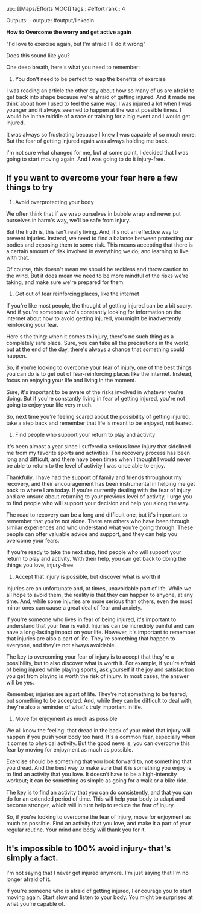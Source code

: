 up:: [[Maps/Efforts MOC]]
tags:: #effort 
rank:: 4

Outputs:
	- output:: #output/linkedin 

**How to Overcome the worry and get active again**

"I'd love to exercise again, but I'm afraid I'll do it wrong"

Does this sound like you?

One deep breath, here's what you need to remember:

1. You don't need to be perfect to reap the benefits of exercise

I was reading an article the other day about how so many of us are afraid to get back into shape because we're afraid of getting injured. And it made me think about how I used to feel the same way. I was injured a lot when I was younger and it always seemed to happen at the worst possible times. I would be in the middle of a race or training for a big event and I would get injured.

It was always so frustrating because I knew I was capable of so much more. But the fear of getting injured again was always holding me back.

I'm not sure what changed for me, but at some point, I decided that I was going to start moving again. And I was going to do it injury-free.

## If you want to overcome your fear here a few things to try

1.  Avoid overprotecting your body
    

We often think that if we wrap ourselves in bubble wrap and never put ourselves in harm's way, we'll be safe from injury.

But the truth is, this isn't really living. And, it's not an effective way to prevent injuries. Instead, we need to find a balance between protecting our bodies and exposing them to some risk. This means accepting that there is a certain amount of risk involved in everything we do, and learning to live with that.

Of course, this doesn't mean we should be reckless and throw caution to the wind. But it does mean we need to be more mindful of the risks we're taking, and make sure we're prepared for them.

1.  Get out of fear reinforcing places, like the internet
    

If you're like most people, the thought of getting injured can be a bit scary. And if you're someone who's constantly looking for information on the internet about how to avoid getting injured, you might be inadvertently reinforcing your fear.

Here's the thing: when it comes to injury, there's no such thing as a completely safe place. Sure, you can take all the precautions in the world, but at the end of the day, there's always a chance that something could happen.

So, if you're looking to overcome your fear of injury, one of the best things you can do is to get out of fear-reinforcing places like the internet. Instead, focus on enjoying your life and living in the moment.

Sure, it's important to be aware of the risks involved in whatever you're doing. But if you're constantly living in fear of getting injured, you're not going to enjoy your life very much.

So, next time you're feeling scared about the possibility of getting injured, take a step back and remember that life is meant to be enjoyed, not feared.

1.  Find people who support your return to play and activity
    

It's been almost a year since I suffered a serious knee injury that sidelined me from my favorite sports and activities. The recovery process has been long and difficult, and there have been times when I thought I would never be able to return to the level of activity I was once able to enjoy.

Thankfully, I have had the support of family and friends throughout my recovery, and their encouragement has been instrumental in helping me get back to where I am today. If you're currently dealing with the fear of injury and are unsure about returning to your previous level of activity, I urge you to find people who will support your decision and help you along the way.

The road to recovery can be a long and difficult one, but it's important to remember that you're not alone. There are others who have been through similar experiences and who understand what you're going through. These people can offer valuable advice and support, and they can help you overcome your fears.

If you're ready to take the next step, find people who will support your return to play and activity. With their help, you can get back to doing the things you love, injury-free.

1.  Accept that injury is possible, but discover what is worth it
    

Injuries are an unfortunate and, at times, unavoidable part of life. While we all hope to avoid them, the reality is that they can happen to anyone, at any time. And, while some injuries are more serious than others, even the most minor ones can cause a great deal of fear and anxiety.

If you're someone who lives in fear of being injured, it's important to understand that your fear is valid. Injuries can be incredibly painful and can have a long-lasting impact on your life. However, it's important to remember that injuries are also a part of life. They're something that happen to everyone, and they're not always avoidable.

The key to overcoming your fear of injury is to accept that they're a possibility, but to also discover what is worth it. For example, if you're afraid of being injured while playing sports, ask yourself if the joy and satisfaction you get from playing is worth the risk of injury. In most cases, the answer will be yes.

Remember, injuries are a part of life. They're not something to be feared, but something to be accepted. And, while they can be difficult to deal with, they're also a reminder of what's truly important in life.

1.  Move for enjoyment as much as possible
    

We all know the feeling: that dread in the back of your mind that injury will happen if you push your body too hard. It's a common fear, especially when it comes to physical activity. But the good news is, you can overcome this fear by moving for enjoyment as much as possible.

Exercise should be something that you look forward to, not something that you dread. And the best way to make sure that it is something you enjoy is to find an activity that you love. It doesn't have to be a high-intensity workout; it can be something as simple as going for a walk or a bike ride.

The key is to find an activity that you can do consistently, and that you can do for an extended period of time. This will help your body to adapt and become stronger, which will in turn help to reduce the fear of injury.

So, if you're looking to overcome the fear of injury, move for enjoyment as much as possible. Find an activity that you love, and make it a part of your regular routine. Your mind and body will thank you for it.

## It's impossible to 100% avoid injury- that's simply a fact.

I'm not saying that I never get injured anymore. I'm just saying that I'm no longer afraid of it.

If you're someone who is afraid of getting injured, I encourage you to start moving again. Start slow and listen to your body. You might be surprised at what you're capable of.
